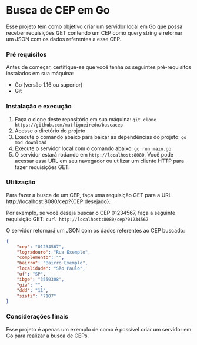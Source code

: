 # Busca de CEP em Go

Esse projeto tem como objetivo criar um servidor local em Go que possa receber requisições GET contendo um CEP como query string e retornar um JSON com os dados referentes a esse CEP.

### Pré requisitos
Antes de começar, certifique-se que você tenha os seguintes pré-requisitos instalados em sua máquina:
* Go (versão 1.16 ou superior)
* Git

### Instalação e execução
1. Faça o clone deste repositório em sua máquina: 
`git clone https://github.com/matfigueiredo/buscacep`
2. Acesse o diretório do projeto
3. Execute o comando abaixo para baixar as dependências do projeto:
`go mod download`
4. Execute o servidor local com o comando abaixo:
`go run main.go`
5. O servidor estará rodando em `http://localhost:8080`. Você pode acessar essa URL em seu navegador ou utilizar um cliente HTTP para fazer requisições GET.

### Utilização
Para fazer a busca de um CEP, faça uma requisição GET para a URL http://localhost:8080/cep?{CEP desejado}.

Por exemplo, se você deseja buscar o CEP 01234567, faça a seguinte requisição GET:
`curl http://localhost:8080/cep?01234567`

O servidor retornará um JSON com os dados referentes ao CEP buscado:
~~~json
{
    "cep": "01234567",
    "logradouro": "Rua Exemplo",
    "complemento": "",
    "bairro": "Bairro Exemplo",
    "localidade": "São Paulo",
    "uf": "SP",
    "ibge": "3550308",
    "gia": "",
    "ddd": "11",
    "siafi": "7107"
}
~~~

### Considerações finais
Esse projeto é apenas um exemplo de como é possível criar um servidor em Go para realizar a busca de CEPs.
